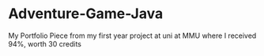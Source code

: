 # Adventure-Game-Java
My Portfolio Piece from my first year project at uni at MMU where I received 94%, worth 30 credits
